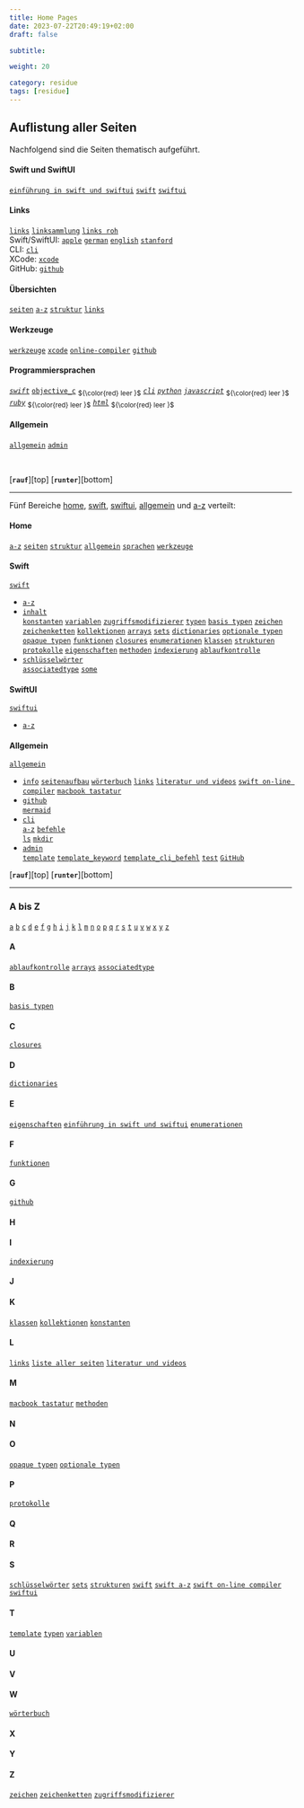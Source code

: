 ```yaml
---
title: Home Pages
date: 2023-07-22T20:49:19+02:00
draft: false

subtitle: 

weight: 20

category: residue
tags: [residue]
---
```


## Auflistung aller Seiten

Nachfolgend sind die Seiten thematisch aufgeführt. 

#### Swift und SwiftUI
[`einführung in swift und swiftui`](./home "home")
[`swift`](./language-swift "language-swift")
[`swiftui`](./swift_kit-swiftui "swift_kit-swiftui")

#### Links
[`links`](./wiki-links "wiki-links")
[`linksammlung`](./wiki-link_collection "wiki-link_collection")
[`links roh`](./wiki-links_raw "wiki-links_raw") <br>
Swift/SwiftUI: [`apple`](./swift_links-apple "swift_links-apple") 
[`german`](./swift_links-german "swift_links-german") 
[`english`](./swift_links-english "swift_links-english") 
[`stanford`](./swift_links-stanford "swift_links-stanford") <br>
CLI: [`cli`](./cli-links "cli-links") <br>
XCode: [`xcode`](./xcode-links "xcode-links") <br>
GitHub: [`github`](./github-links "github-links")


#### Übersichten
[`seiten`](./home-pages "home-pages")
[`a-z`](./home-az)
[`struktur`](./home-structure "home-structure")
[`links`](./wiki-links "wiki-links") 

#### Werkzeuge
[`werkzeuge`](./home-tools "home-tools")
[`xcode`](./tool-xcode "tool-xcode")
[`online-compiler`](./tool-online_compiler "tool-online_compiler")
[`github`](./tool-github "tool-github")

#### Programmiersprachen
[_`swift`_](./language-swift "language-swift")
[`objective_c`](./language-objective_c "language-objective_c") <sub>${\color{red} leer }$</sub>
[_`cli`_](./language-cli "language-cli")
[_`python`_](./language-python "language-python")
[_`javascript`_](./language-javascript "language-javascript") <sub>${\color{red} leer }$</sub>
[_`ruby`_](./language-ruby "language-ruby") <sub>${\color{red} leer }$</sub>
[_`html`_](./language-html "language-html") <sub>${\color{red} leer }$</sub>

#### Allgemein
[`allgemein`](./home-wiki "home-wiki") 
[`admin`](./wiki-admin "wiki-admin")

<br>

[__`rauf`__][top] [__`runter`__][bottom]

---

Fünf Bereiche [home](#home), [swift](#swift),
[swiftui](#swiftui), [allgemein](#wiki) und [a-z](#a-bis-z) verteilt:

#### Home
[`a-z`](./home-az "home-az")
[`seiten`](./home-pages "home-pages")
[`struktur`](./home-structure "home-structure")
[`allgemein`](./home-wiki "home-wiki")
[`sprachen`](./home-languages "home-languages")
[`werkzeuge`](./home-tools "home-tools")

#### Swift
[`swift`](./language-swift) 
- [`a-z`](./swift-az)  
- [`inhalt`](./swift-content)  
[`konstanten`](./swift-constants)
[`variablen`](./swift-variables) 
[`zugriffsmodifizierer`](./swift-access_modifiers) 
[`typen`](./swift-types) 
[`basis typen`](./swift-builtin_types)
[`zeichen`](./swift-characters)
[`zeichenketten`](./swift-strings) 
[`kollektionen`](./swift-collections) 
[`arrays`](./swift-arrays) 
[`sets`](./swift-sets) 
[`dictionaries`](./swift-dictionaries) 
[`optionale typen`](./swift-optional_types) 
[`opaque typen`](./swift-opaque_types)
[`funktionen`](./swift-funcions)
[`closures`](./swift-closuren)
[`enumerationen`](./swift-enumerations)
[`klassen`](./swift-classes) 
[`strukturen`](./swift-structs) 
[`protokolle`](./swift-protokols)
[`eigenschaften`](./swift-properties) 
[`methoden`](./swift-methodes)
[`indexierung`](./swift-subscripts)
[`ablaufkontrolle`](./swift-control_flow)
- [`schlüsselwörter`](./swift-keywords)    
[`associatedtype`](./keyword-associatedtype)
[`some`](./keyword-some)
[]()
[]()
[]()

#### SwiftUI
[`swiftui`](./swift_kit-swiftui)
- [`a-z`](./swiftui-az)
[]() []() []() 


#### Allgemein
[`allgemein`](./home-wiki) 
- [`info`](./wiki-info) 
[`seitenaufbau`](./wiki-page-layout) 
[`wörterbuch`](./wiki-dictionary) 
[`links`](./wiki-links)
[`literatur und videos`](./wiki-literature)
[`swift on-line compiler`](./wiki-swiftonline)
[`macbook tastatur`](./wiki-macbook-keyboard) 
- [`github`](./wiki-github)   
[`mermaid`](./github-mermaid)
- [`cli`](./wiki-cli)  
[`a-z`](./cli-az)
[`befehle`](./cli-befehle)  
[`ls`](./cli-befehle-ls)
[`mkdir`](./cli-befehle-mkdir) 
[]() []() 
- [`admin`](./wiki-admin)   
[`template`](./admin-template)
[`template_keyword`](./admin-template_keyword)
[`template_cli_befehl`](./admin-template_cli_befehl)
[`test`](./admin-test)
[`GitHub`](./admin-github)

[__`rauf`__][top] [__`runter`__][bottom]


---
### A bis Z

<!-- Content navigation -->
[`a`](#a) [`b`](#b) [`c`](#c) [`d`](#d) [`e`](#e) [`f`](#f) [`g`](#g) [`h`](#h) [`i`](#i) [`j`](#j) [`k`](#k) [`l`](#l) [`m`](#m) [`n`](#n) [`o`](#o) [`p`](#p) [`q`](#q) [`r`](#r) [`s`](#s) [`t`](#t) [`u`](#u) [`v`](#v) [`w`](#w) [`x`](#x) [`y`](#y) [`z`](#z)

#### A
[`ablaufkontrolle`](./swift-control-flow)
[`arrays`](./swift-arrays)
[`associatedtype`](./keyword-associatedtype)
#### B
[`basis typen`](./swift-builtin-types)
#### C
[`closures`](./swift-closuren)
#### D
[`dictionaries`](./swift-dictionaries)
#### E
[`eigenschaften`](./swift-properties)
[`einführung in swift und swiftui`](./home)
[`enumerationen`](./swift-enumerations)
#### F
[`funktionen`](./swift-funcions)
#### G
[`github`](./wiki-github)
#### H
#### I
[`indexierung`](./swift-subscripts)
#### J
#### K
[`klassen`](./swift-classes) 
[`kollektionen`](./swift-collections)
[`konstanten`](./swift-constants)
#### L
[`links`](./wiki-links) 
[`liste aller seiten`](./wiki-pages) 
[`literatur und videos`](./wiki-literature)
#### M
[`macbook tastatur`](./wiki-macbook-keyboard)
[`methoden`](./swift-methodes)
#### N
#### O
[`opaque typen`](./swift-opaque-types)
[`optionale typen`](./swift-optional-types) 
#### P
[`protokolle`](./swift-protokols) 
#### Q
#### R
#### S
[`schlüsselwörter`](./wiki-keywords) 
[`sets`](./swift-sets) 
[`strukturen`](./swift-structs) 
[`swift`](./wiki.swift)
[`swift a-z`](./wiki-content-az)
[`swift on-line compiler`](./wiki-swiftonline)
[`swiftui`](./wiki.swiftui)
#### T
[`template`](./template)
[`typen`](./swift-types)
[`variablen`](./swift-variables)
#### U
#### V
#### W
[`wörterbuch`](./wiki-dictionary)
#### X
#### Y
#### Z
[`zeichen`](./swift-characters)
[`zeichenketten`](./swift-strings) 
[`zugriffsmodifizierer`](./swift-access-modifiers)

